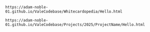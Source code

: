 



```url
https://adam-noble-01.github.io/ValeCodebase/Whitecardopedia/Hello.html
```

```url
https://adam-noble-01.github.io/ValeCodebase/Projects/2025/ProjectName/Hello.html
```

